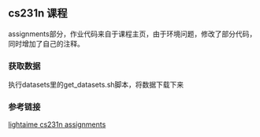 ## cs231n 课程

assignments部分，作业代码来自于课程主页，由于环境问题，修改了部分代码，同时增加了自己的注释。

### 获取数据

执行datasets里的get_datasets.sh脚本，将数据下载下来


### 参考链接

[lightaime cs231n assignments](https://github.com/lightaime/cs231n)